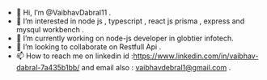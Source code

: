 - 👋 Hi, I’m @VaibhavDabral11 .
- 👀 I’m interested in node js , typescript , react js prisma , express and mysqul workbench .
- 🌱 I’m currently working on node-js developer in globtier infotech.
- 💞️ I’m looking to collaborate on Restfull Api .
- 📫 How to reach me on linkedin id :https://www.linkedin.com/in/vaibhav-dabral-7a435b1bb/ and email also : vaibhavdebral1@gmail.com .

<!---
VaibhavDabral11/VaibhavDabral11 is a ✨ special ✨ repository because its `README.md` (this file) appears on your GitHub profile.
You can click the Preview link to take a look at your changes.
--->
